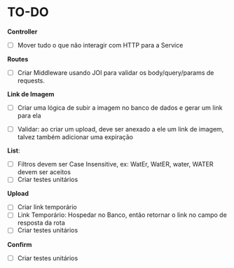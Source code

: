 # TO-DO

**Controller**
- [ ] Mover tudo o que não interagir com HTTP para a Service

**Routes**
- [ ] Criar Middleware usando JOI para validar os body/query/params de requests.

**Link de Imagem**
- [ ] Criar uma lógica de subir a imagem no banco de dados e gerar um link para ela
- [ ] Validar: ao criar um upload, deve ser anexado a ele um link de imagem, talvez também adicionar uma expiração


**List**:
- [ ] Filtros devem ser Case Insensitive, ex: WatEr, WatER, water, WATER devem ser aceitos
- [ ] Criar testes unitários

**Upload**
- [ ] Criar link temporário
- [ ] Link Temporário: Hospedar no Banco, então retornar o link no campo de resposta da rota
- [ ] Criar testes unitários

**Confirm**
- [ ] Criar testes unitários